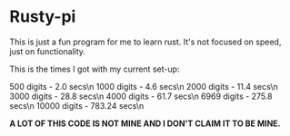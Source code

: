 # Rusty-pi

This is just a fun program for me to learn rust. It's not focused on speed, just on functionality.

This is the times I got with my current set-up:

500 digits - 2.0 secs\n
1000 digits - 4.6 secs\n
2000 digits - 11.4 secs\n
3000 digits - 28.8 secs\n
4000 digits - 61.7 secs\n
6969 digits - 275.8 secs\n
10000 digits - 783.24 secs\n

**A LOT OF THIS CODE IS NOT MINE AND I DON'T CLAIM IT TO BE MINE.**
